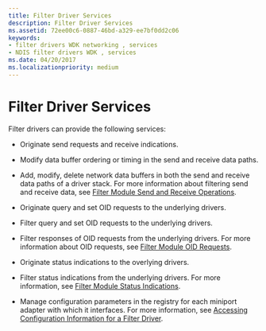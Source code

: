 ```yaml
---
title: Filter Driver Services
description: Filter Driver Services
ms.assetid: 72ee00c6-0887-46bd-a329-ee7bf0dd2c06
keywords:
- filter drivers WDK networking , services
- NDIS filter drivers WDK , services
ms.date: 04/20/2017
ms.localizationpriority: medium
---
```


# Filter Driver Services





Filter drivers can provide the following services:

-   Originate send requests and receive indications.

-   Modify data buffer ordering or timing in the send and receive data paths.

-   Add, modify, delete network data buffers in both the send and receive data paths of a driver stack. For more information about filtering send and receive data, see [Filter Module Send and Receive Operations](filter-module-send-and-receive-operations.md).

-   Originate query and set OID requests to the underlying drivers.

-   Filter query and set OID requests to the underlying drivers.

-   Filter responses of OID requests from the underlying drivers. For more information about OID requests, see [Filter Module OID Requests](filter-module-oid-requests.md).

-   Originate status indications to the overlying drivers.

-   Filter status indications from the underlying drivers. For more information, see [Filter Module Status Indications](filter-module-status-indications.md).

-   Manage configuration parameters in the registry for each miniport adapter with which it interfaces. For more information, see [Accessing Configuration Information for a Filter Driver](accessing-configuration-information-for-a-filter-driver.md).

 

 





